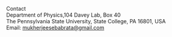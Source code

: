 Contact
<br/>
Department of Physics,104 Davey Lab, Box 40 <br />
The Pennsylvania State University, State College, PA 16801, USA <br />
Email: mukherjeesebabrata@gmail.com
